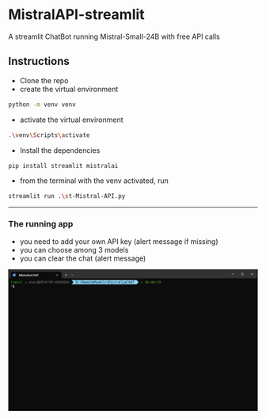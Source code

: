# MistralAPI-streamlit
A streamlit ChatBot running Mistral-Small-24B with free API calls


## Instructions

- Clone the repo
- create the virtual environment
```bash
python -m venv venv
```
- activate the virtual environment
```bash
.\venv\Scripts\activate
```
- Install the dependencies
```bash
pip install streamlit mistralai 
```
- from the terminal with the venv activated, run
```bash
streamlit run .\st-Mistral-API.py
```

---


### The running app
- you need to add your own API key (alert message if missing)
- you can choose among 3 models
- you can clear the chat (alert message)
<img src='https://github.com/fabiomatricardi/Mistral-DesktopApp/raw/main/st-DeskApp-create_SM.gif' width=950>
